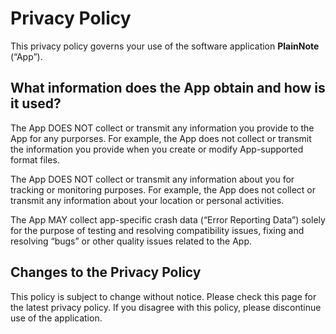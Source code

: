 # Privacy Policy

This privacy policy governs your use of the software application **PlainNote** (“App”).

## What information does the App obtain and how is it used?

The App DOES NOT collect or transmit any information you provide to the App for any purporses. For example, the App does not collect or transmit the information you provide when you create or modify App-supported format files.

The App DOES NOT collect or transmit any information about you for tracking or monitoring purposes. For example, the App does not collect or transmit any information about your location or personal activities.

The App MAY collect app-specific crash data (“Error Reporting Data”) solely for the purpose of testing and resolving compatibility issues, fixing and resolving “bugs” or other quality issues related to the App.

## Changes to the Privacy Policy

This policy is subject to change without notice. Please check this page for the latest privacy policy. If you disagree with this policy, please discontinue use of the application.
